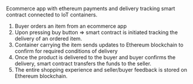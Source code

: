 Ecommerce app with ethereum payments and delivery tracking smart contract connected to IoT containers.

1. Buyer orders an item from an ecommerce app
2. Upon pressing buy button => smart contract is initiated tracking the delivery of an ordered item.
3. Container carrying the item sends updates to Ethereum blockchain to confirm for required conditions 
of delivery
4. Once the product is delivered to the buyer and buyer confirms the delivery, smart contract
transfers the funds to the seller.
5. The entire shopping experience and seller/buyer feedback is stored on Ethereum blockchain.